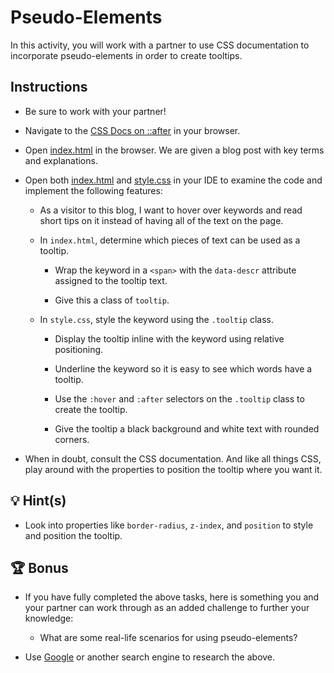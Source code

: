 # Pseudo-Elements

In this activity, you will work with a partner to use CSS documentation to incorporate pseudo-elements in order to create tooltips.

## Instructions

* Be sure to work with your partner!

* Navigate to the [CSS Docs on ::after](https://developer.mozilla.org/en-US/docs/Web/CSS/::after) in your browser.

* Open [index.html](./Unsolved/index.html) in the browser. We are given a blog post with key terms and explanations.

* Open both [index.html](./Unsolved/index.html) and [style.css](./Unsolved/assets/css/style.css) in your IDE to examine the code and implement the following features:

  * As a visitor to this blog, I want to hover over keywords and read short tips on it instead of having all of the text on the page.

  * In `index.html`, determine which pieces of text can be used as a tooltip. 
  
    * Wrap the keyword in a `<span>` with the `data-descr` attribute assigned to the tooltip text. 
    
    * Give this a class of `tooltip`.

  * In `style.css`, style the keyword using the `.tooltip` class. 
  
    * Display the tooltip inline with the keyword using relative positioning. 
    
    * Underline the keyword so it is easy to see which words have a tooltip.

    * Use the `:hover` and `:after` selectors on the `.tooltip` class to create the tooltip. 
    
    * Give the tooltip a black background and white text with rounded corners. 
      
* When in doubt, consult the CSS documentation. And like all things CSS, play around with the properties to position the tooltip where you want it.

## 💡 Hint(s)

* Look into properties like `border-radius`, `z-index`, and `position` to style and position the tooltip.

## 🏆 Bonus

* If you have fully completed the above tasks, here is something you and your partner can work through as an added challenge to further your knowledge:

  * What are some real-life scenarios for using pseudo-elements?

* Use [Google](https://www.google.com) or another search engine to research the above.
